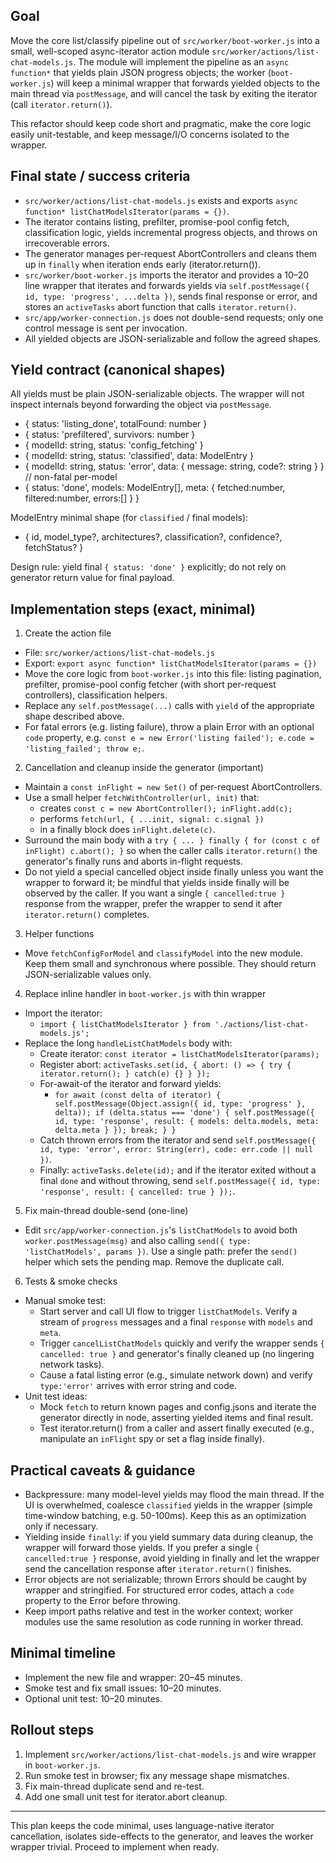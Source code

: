 ## Goal

Move the core list/classify pipeline out of `src/worker/boot-worker.js` into a small, well-scoped async-iterator action module `src/worker/actions/list-chat-models.js`. The module will implement the pipeline as an `async function*` that yields plain JSON progress objects; the worker (`boot-worker.js`) will keep a minimal wrapper that forwards yielded objects to the main thread via `postMessage`, and will cancel the task by exiting the iterator (call `iterator.return()`).

This refactor should keep code short and pragmatic, make the core logic easily unit-testable, and keep message/I/O concerns isolated to the wrapper.

## Final state / success criteria

- `src/worker/actions/list-chat-models.js` exists and exports `async function* listChatModelsIterator(params = {})`.
- The iterator contains listing, prefilter, promise-pool config fetch, classification logic, yields incremental progress objects, and throws on irrecoverable errors.
- The generator manages per-request AbortControllers and cleans them up in `finally` when iteration ends early (iterator.return()).
- `src/worker/boot-worker.js` imports the iterator and provides a 10–20 line wrapper that iterates and forwards yields via `self.postMessage({ id, type: 'progress', ...delta })`, sends final response or error, and stores an `activeTasks` abort function that calls `iterator.return()`.
- `src/app/worker-connection.js` does not double-send requests; only one control message is sent per invocation.
- All yielded objects are JSON-serializable and follow the agreed shapes.

## Yield contract (canonical shapes)

All yields must be plain JSON-serializable objects. The wrapper will not inspect internals beyond forwarding the object via `postMessage`.

- { status: 'listing_done', totalFound: number }
- { status: 'prefiltered', survivors: number }
- { modelId: string, status: 'config_fetching' }
- { modelId: string, status: 'classified', data: ModelEntry }
- { modelId: string, status: 'error', data: { message: string, code?: string } } // non-fatal per-model
- { status: 'done', models: ModelEntry[], meta: { fetched:number, filtered:number, errors:[] } }

ModelEntry minimal shape (for `classified` / final models):
- { id, model_type?, architectures?, classification?, confidence?, fetchStatus? }

Design rule: yield final `{ status: 'done' }` explicitly; do not rely on generator return value for final payload.

## Implementation steps (exact, minimal)

1) Create the action file

- File: `src/worker/actions/list-chat-models.js`
- Export: `export async function* listChatModelsIterator(params = {})`
- Move the core logic from `boot-worker.js` into this file: listing pagination, prefilter, promise-pool config fetcher (with short per-request controllers), classification helpers.
- Replace any `self.postMessage(...)` calls with `yield` of the appropriate shape described above.
- For fatal errors (e.g. listing failure), throw a plain Error with an optional `code` property, e.g. `const e = new Error('listing failed'); e.code = 'listing_failed'; throw e;`.

2) Cancellation and cleanup inside the generator (important)

- Maintain a `const inFlight = new Set()` of per-request AbortControllers.
- Use a small helper `fetchWithController(url, init)` that:
	- creates `const c = new AbortController(); inFlight.add(c);`
	- performs `fetch(url, { ...init, signal: c.signal })`
	- in a finally block does `inFlight.delete(c)`.
- Surround the main body with a `try { ... } finally { for (const c of inFlight) c.abort(); }` so when the caller calls `iterator.return()` the generator's finally runs and aborts in-flight requests.
- Do not yield a special cancelled object inside finally unless you want the wrapper to forward it; be mindful that yields inside finally will be observed by the caller. If you want a single `{ cancelled:true }` response from the wrapper, prefer the wrapper to send it after `iterator.return()` completes.

3) Helper functions

- Move `fetchConfigForModel` and `classifyModel` into the new module. Keep them small and synchronous where possible. They should return JSON-serializable values only.

4) Replace inline handler in `boot-worker.js` with thin wrapper

- Import the iterator:
	- `import { listChatModelsIterator } from './actions/list-chat-models.js';`
- Replace the long `handleListChatModels` body with:
	- Create iterator: `const iterator = listChatModelsIterator(params);`
	- Register abort: `activeTasks.set(id, { abort: () => { try { iterator.return(); } catch(e) {} } });`
	- For-await-of the iterator and forward yields:
		- `for await (const delta of iterator) { self.postMessage(Object.assign({ id, type: 'progress' }, delta)); if (delta.status === 'done') { self.postMessage({ id, type: 'response', result: { models: delta.models, meta: delta.meta } }); break; } }`
	- Catch thrown errors from the iterator and send `self.postMessage({ id, type: 'error', error: String(err), code: err.code || null })`.
	- Finally: `activeTasks.delete(id);` and if the iterator exited without a final `done` and without throwing, send `self.postMessage({ id, type: 'response', result: { cancelled: true } });`.

5) Fix main-thread double-send (one-line)

- Edit `src/app/worker-connection.js`'s `listChatModels` to avoid both `worker.postMessage(msg)` and also calling `send({ type: 'listChatModels', params })`. Use a single path: prefer the `send()` helper which sets the pending map. Remove the duplicate call.

6) Tests & smoke checks

- Manual smoke test:
	- Start server and call UI flow to trigger `listChatModels`. Verify a stream of `progress` messages and a final `response` with `models` and `meta`.
	- Trigger `cancelListChatModels` quickly and verify the wrapper sends `{ cancelled: true }` and generator's finally cleaned up (no lingering network tasks).
	- Cause a fatal listing error (e.g., simulate network down) and verify `type:'error'` arrives with error string and code.
- Unit test ideas:
	- Mock `fetch` to return known pages and config.jsons and iterate the generator directly in node, asserting yielded items and final result.
	- Test iterator.return() from a caller and assert finally executed (e.g., manipulate an `inFlight` spy or set a flag inside finally).

## Practical caveats & guidance

- Backpressure: many model-level yields may flood the main thread. If the UI is overwhelmed, coalesce `classified` yields in the wrapper (simple time-window batching, e.g. 50-100ms). Keep this as an optimization only if necessary.
- Yielding inside `finally`: if you yield summary data during cleanup, the wrapper will forward those yields. If you prefer a single `{ cancelled:true }` response, avoid yielding in finally and let the wrapper send the cancellation response after `iterator.return()` finishes.
- Error objects are not serializable; thrown Errors should be caught by wrapper and stringified. For structured error codes, attach a `code` property to the Error before throwing.
- Keep import paths relative and test in the worker context; worker modules use the same resolution as code running in worker thread.

## Minimal timeline

- Implement the new file and wrapper: 20–45 minutes.
- Smoke test and fix small issues: 10–20 minutes.
- Optional unit test: 10–20 minutes.

## Rollout steps

1. Implement `src/worker/actions/list-chat-models.js` and wire wrapper in `boot-worker.js`.
2. Run smoke test in browser; fix any message shape mismatches.
3. Fix main-thread duplicate send and re-test.
4. Add one small unit test for iterator.abort cleanup.

---

This plan keeps the code minimal, uses language-native iterator cancellation, isolates side-effects to the generator, and leaves the worker wrapper trivial. Proceed to implement when ready.

